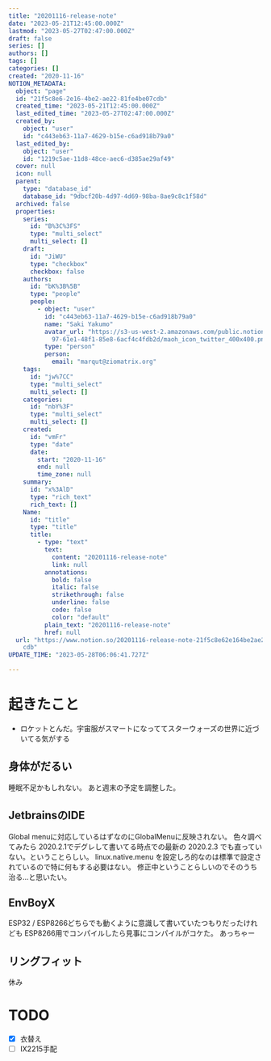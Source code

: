 ```yaml
---
title: "20201116-release-note"
date: "2023-05-21T12:45:00.000Z"
lastmod: "2023-05-27T02:47:00.000Z"
draft: false
series: []
authors: []
tags: []
categories: []
created: "2020-11-16"
NOTION_METADATA:
  object: "page"
  id: "21f5c8e6-2e16-4be2-ae22-81fe4be07cdb"
  created_time: "2023-05-21T12:45:00.000Z"
  last_edited_time: "2023-05-27T02:47:00.000Z"
  created_by:
    object: "user"
    id: "c443eb63-11a7-4629-b15e-c6ad918b79a0"
  last_edited_by:
    object: "user"
    id: "1219c5ae-11d8-48ce-aec6-d385ae29af49"
  cover: null
  icon: null
  parent:
    type: "database_id"
    database_id: "9dbcf20b-4d97-4d69-98ba-8ae9c8c1f58d"
  archived: false
  properties:
    series:
      id: "B%3C%3FS"
      type: "multi_select"
      multi_select: []
    draft:
      id: "JiWU"
      type: "checkbox"
      checkbox: false
    authors:
      id: "bK%3B%5B"
      type: "people"
      people:
        - object: "user"
          id: "c443eb63-11a7-4629-b15e-c6ad918b79a0"
          name: "Saki Yakumo"
          avatar_url: "https://s3-us-west-2.amazonaws.com/public.notion-static.com/3ad1c4\
            97-61e1-48f1-85e8-6acf4c4fdb2d/maoh_icon_twitter_400x400.png"
          type: "person"
          person:
            email: "marqut@ziomatrix.org"
    tags:
      id: "jw%7CC"
      type: "multi_select"
      multi_select: []
    categories:
      id: "nbY%3F"
      type: "multi_select"
      multi_select: []
    created:
      id: "vmFr"
      type: "date"
      date:
        start: "2020-11-16"
        end: null
        time_zone: null
    summary:
      id: "x%3AlD"
      type: "rich_text"
      rich_text: []
    Name:
      id: "title"
      type: "title"
      title:
        - type: "text"
          text:
            content: "20201116-release-note"
            link: null
          annotations:
            bold: false
            italic: false
            strikethrough: false
            underline: false
            code: false
            color: "default"
          plain_text: "20201116-release-note"
          href: null
  url: "https://www.notion.so/20201116-release-note-21f5c8e62e164be2ae2281fe4be07\
    cdb"
UPDATE_TIME: "2023-05-28T06:06:41.727Z"

---
```

<link rel="stylesheet" href="https://cdn.jsdelivr.net/npm/katex@0.16.2/dist/katex.min.css" integrity="sha384-bYdxxUwYipFNohQlHt0bjN/LCpueqWz13HufFEV1SUatKs1cm4L6fFgCi1jT643X" crossorigin="anonymous">


# 起きたこと

- ロケットとんだ。宇宙服がスマートになっててスターウォーズの世界に近づいてる気がする

## 身体がだるい


睡眠不足かもしれない。 あと週末の予定を調整した。


## JetbrainsのIDE


Global menuに対応しているはずなのにGlobalMenuに反映されない。 色々調べてみたら 2020.2.1でデグレして書いてる時点での最新の 2020.2.3 でも直っていない。ということらしい。 linux.native.menu を設定しろ的なのは標準で設定されているので特に何もする必要はない。 修正中ということらしいのでそのうち治る…と思いたい。


## EnvBoyX


ESP32 / ESP8266どちらでも動くように意識して書いていたつもりだったけれども ESP8266用でコンパイルしたら見事にコンパイルがコケた。 あっちゃー


## リングフィット


休み


# TODO

- [x] 衣替え
- [ ] IX2215手配
